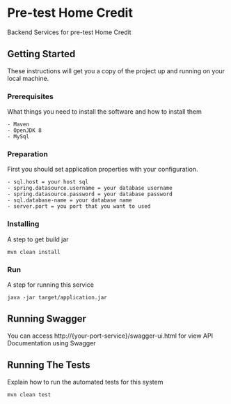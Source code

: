 # Pre-test Home Credit

Backend Services for pre-test Home Credit

## Getting Started

These instructions will get you a copy of the project up and running on your local machine.

### Prerequisites

What things you need to install the software and how to install them

```
- Maven
- OpenJDK 8
- MySql
```

### Preparation

First you should set application properties with your configuration. 

```
- sql.host = your host sql
- spring.datasource.username = your database username
- spring.datasource.password = your database password
- sql.database-name = your database name
- server.port = you port that you want to used
```

### Installing

A step to get build jar

```
mvn clean install
```

### Run

A step for running this service

```
java -jar target/application.jar
```

## Running Swagger
You can access http://{your-port-service}/swagger-ui.html for view API Documentation using Swagger

## Running The Tests

Explain how to run the automated tests for this system

```
mvn clean test
```